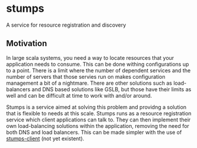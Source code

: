 stumps
======

A service for resource registration and discovery


Motivation
----------

In large scala systems, you need a way to locate resources that your application needs
to consume. This can be done withing configurations up to a point. There is a limit where
the number of dependent services and the number of servers that those servies run on
makes configuration management a bit of a nightmare. There are other solutions such as
load-balancers and DNS based solutions like GSLB, but those have their limits as well
and can be difficult at time to work with and/or around. 

Stumps is a service aimed at solving this problem and providng a solution that is flexible
to needs at this scale. Stumps runs as a resource registration service which client
applications can talk to. They can then implement their own load-balancing solutions within
the application, removing the need for both DNS and load balancers. This can be made
simpler with the use of [stumps-client][1] (not yet existent).





  [1]: #
